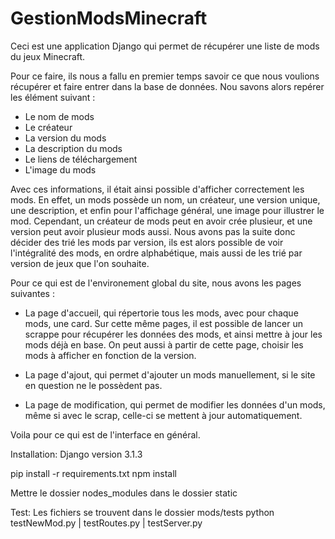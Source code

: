 # GestionModsMinecraft

Ceci est une application Django qui permet de récupérer une liste de mods du jeux Minecraft.

Pour ce faire, ils nous a fallu en premier temps savoir ce que nous voulions récupérer et faire entrer dans la base de données.
Nou savons alors repérer les élément suivant :

- Le nom de mods
- Le créateur
- La version du mods
- La description du mods
- Le liens de téléchargement
- L'image du mods

Avec ces informations, il était ainsi possible d'afficher correctement les mods. En effet, un mods possède un nom, un créateur, une version unique, une description, et enfin pour l'affichage général, une image pour illustrer le mod.
Cependant, un créateur de mods peut en avoir crée plusieur, et une version peut avoir plusieur mods aussi.
Nous avons pas la suite donc décider des trié les mods par version, ils est alors possible de voir l'intégralité des mods, en ordre alphabétique, mais aussi de les trié par version de jeux que l'on souhaite.


Pour ce qui est de l'environement global du site, nous avons les pages suivantes :

- La page d'accueil, qui répertorie tous les mods, avec pour chaque mods, une card. Sur cette même pages, il est possible de lancer un scrappe pour récupérer les données des mods, et ainsi mettre à jour les mods déjà en base. On peut aussi à partir de cette page, choisir les mods à afficher en fonction de la version.

- La page d'ajout, qui permet d'ajouter un mods manuellement, si le site en question ne le possèdent pas.

- La page de modification, qui permet de modifier les données d'un mods, même si avec le scrap, celle-ci se mettent à jour automatiquement.

Voila pour ce qui est de l'interface en général.

Installation:
Django version 3.1.3

pip install -r requirements.txt
npm install

Mettre le dossier nodes_modules dans le dossier static

Test:
Les fichiers se trouvent dans le dossier mods/tests
python testNewMod.py | testRoutes.py | testServer.py 